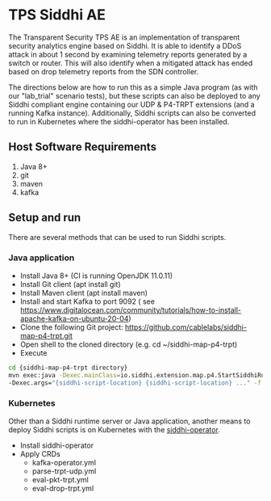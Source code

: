 # TPS Siddhi AE

The Transparent Security TPS AE is an implementation of transparent security
analytics engine based on Siddhi. It is able to identify a DDoS attack in about
1 second by examining telemetry reports generated by a switch or router. This
will also identify when a mitigated attack has ended based on drop telemetry reports
from the SDN controller.

The directions below are how to run this as a simple Java program (as with our
"lab_trial" scenario tests), but these scripts can also be deployed to any
Siddhi compliant engine containing our UDP & P4-TRPT extensions (and a running
Kafka instance). Additionally, Siddhi scripts can also be converted to run in
Kubernetes where the siddhi-operator has been installed.

## Host Software Requirements

1. Java 8+
1. git
1. maven
1. kafka

## Setup and run

There are several methods that can be used to run Siddhi scripts.

### Java application

- Install Java 8+ (CI is running OpenJDK 11.0.11)
- Install Git client (apt install git)
- Install Maven client (apt install maven)
- Install and start Kafka to port 9092 (
  see https://www.digitalocean.com/community/tutorials/how-to-install-apache-kafka-on-ubuntu-20-04)
- Clone the following Git
  project: https://github.com/cablelabs/siddhi-map-p4-trpt.git
- Open shell to the cloned directory (e.g. cd ~/siddhi-map-p4-trpt)
- Execute

```bash
cd {siddhi-map-p4-trpt directory}
mvn exec:java -Dexec.mainClass=io.siddhi.extension.map.p4.StartSiddhiRuntime \
-Dexec.args="{siddhi-script-location} {siddhi-script-location} ..." -f pom.xml
```

### Kubernetes
Other than a Siddhi runtime server or Java application, another means to deploy
Siddhi scripts is on Kubernetes with the
[siddhi-operator](https://github.com/siddhi-io/siddhi-operator).

- Install siddhi-operator
- Apply CRDs
  - kafka-operator.yml
  - parse-trpt-udp.yml
  - eval-pkt-trpt.yml
  - eval-drop-trpt.yml
